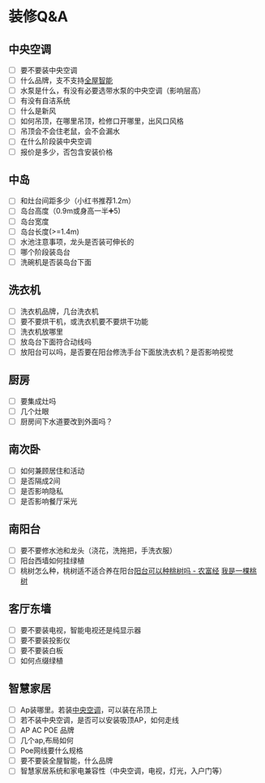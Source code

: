 # 装修Q&A
## 中央空调
- [ ] 要不要装中央空调
- [ ] 什么品牌，支不支持[全屋智能](#智慧家居)
- [ ] 水泵是什么，有没有必要选带水泵的中央空调（影响层高）
- [ ] 有没有自洁系统
- [ ] 什么是新风
- [ ] 如何吊顶，在哪里吊顶，检修口开哪里，出风口风格
- [ ] 吊顶会不会住老鼠，会不会漏水
- [ ] 在什么阶段装中央空调
- [ ] 报价是多少，否包含安装价格
## 中岛
- [ ] 和灶台间距多少（小红书推荐1.2m）
- [ ] 岛台高度（0.9m或身高一半➕5)
- [ ] 岛台宽度
- [ ] 岛台长度(>=1.4m)
- [ ] 水池注意事项，龙头是否装可伸长的
- [ ] 哪个阶段装岛台
- [ ] 洗碗机是否装岛台下面
## 洗衣机
- [ ] 洗衣机品牌，几台洗衣机
- [ ] 要不要烘干机，或洗衣机要不要烘干功能
- [ ] 洗衣机放哪里
- [ ] 放岛台下面符合动线吗
- [ ] 放阳台可以吗，是否要在阳台修洗手台下面放洗衣机？是否影响视觉
## 厨房
- [ ] 要集成灶吗
- [ ] 几个灶眼
- [ ] 厨房间下水道要改到外面吗？
## 南次卧
- [ ] 如何兼顾居住和活动
- [ ] 是否隔成2间
- [ ] 是否影响隐私
- [ ] 是否影响餐厅采光
## 南阳台
- [ ] 要不要修水池和龙头（浇花，洗拖把，手洗衣服）
- [ ] 阳台西墙如何挂绿植
- [ ] 桃树怎么种，桃树适不适合养在阳台[阳台可以种桃树吗 - 农富经](https://www.nongfujing.com/a/97368.html) [我是一棵桃树](http://img.ccschy.com/d/file/p/2022/08/24/16/20220824151400_36678.jpg)
## 客厅东墙
- [ ] 要不要装电视，智能电视还是纯显示器
- [ ] 要不要装投影仪
- [ ] 要不要装白板
- [ ] 如何点缀绿植
## 智慧家居
- [ ] Ap装哪里。若装[中央空调](#中央空调)，可以装在吊顶上
- [ ] 若不装中央空调，是否可以安装吸顶AP，如何走线
- [ ] AP AC POE 品牌
- [ ] 几个ap,布局如何
- [ ] Poe网线要什么规格
- [ ] 要不要装全屋智能，什么品牌
- [ ] 智慧家居系统和家电兼容性（中央空调，电视，灯光，入户门等）

